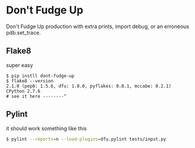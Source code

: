 Don't Fudge Up
=============

Don't Fudge Up production with extra prints, import debug, or an erroneous pdb.set_trace.

Flake8
------
super easy

```
$ pip instll dont-fudge-up
$ flake8 --version                                                             2.1.0 (pep8: 1.5.6, dfu: 1.0.0, pyflakes: 0.8.1, mccabe: 0.2.1) CPython 2.7.6
# see it here --------^
```

Pylint
------

it should work something like this

```bash
$ pylint --reports=n --load-plugins=dfu.pylint tests/input.py
```
